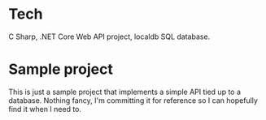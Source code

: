 # Tech

C Sharp, .NET Core Web API project, localdb SQL database.

# Sample project

This is just a sample project that implements a simple API tied up to a database. Nothing fancy, I'm committing it for reference so I can hopefully find it when I need to.